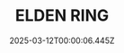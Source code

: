 ---
title: "ELDEN RING"
id: 1245620
date: 2025-03-12T00:00:06.445Z
link: games/steam/recent/elden-ring
image: http://media.steampowered.com/steamcommunity/public/images/apps/1245620/b6e290dd5a92ce98f89089a207733c70c41a1871.jpg
playtime_2weeks: 67
playtime_forever: 15383
playtime_windows_forever: 0
playtime_mac_forever: 0
playtime_linux_forever: 15383
playtime_deck_forever: 15383
---